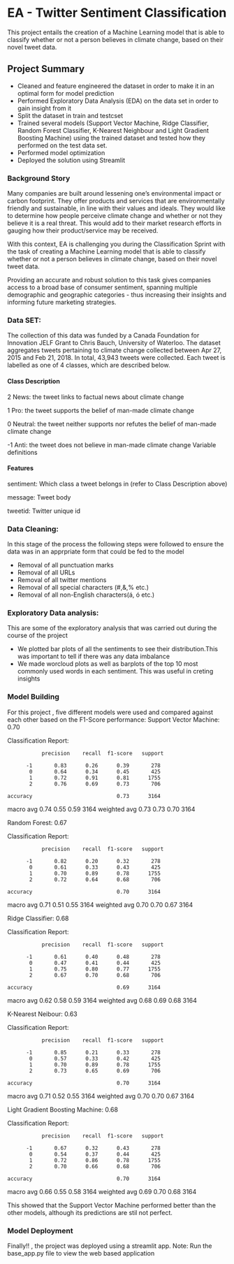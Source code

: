 # EA - Twitter Sentiment Classification
This project entails the creation of a Machine Learning model that is able to classify whether or not a person believes in climate change, based on their novel tweet data. 
## Project Summary
- Cleaned and feature engineered the dataset in order to make it in an optimal form for model prediction 
- Performed Exploratory Data Analysis (EDA) on the data set in order to gain insight from it
- Split the dataset in train and testcset
- Trained several models (Support Vector Machine, Ridge Classifier, Random Forest Classifier, K-Nearest Neighbour and Light Gradient Boosting Machine) using the trained dataset and tested how they performed on the test data set.
- Performed model optimization
- Deployed the solution using Streamlit
### Background Story
Many companies are built around lessening one’s environmental impact or carbon footprint. They offer products and services that are environmentally friendly and sustainable, in line with their values and ideals. They would like to determine how people perceive climate change and whether or not they believe it is a real threat. This would add to their market research efforts in gauging how their product/service may be received.

With this context, EA is challenging you during the Classification Sprint with the task of creating a Machine Learning model that is able to classify whether or not a person believes in climate change, based on their novel tweet data.

Providing an accurate and robust solution to this task gives companies access to a broad base of consumer sentiment, spanning multiple demographic and geographic categories - thus increasing their insights and informing future marketing strategies.

### Data SET:
The collection of this data was funded by a Canada Foundation for Innovation JELF Grant to Chris Bauch, University of Waterloo. The dataset aggregates tweets pertaining to climate change collected between Apr 27, 2015 and Feb 21, 2018. In total, 43,943 tweets were collected. Each tweet is labelled as one of 4 classes, which are described below.

#### Class Description

2 News: the tweet links to factual news about climate change

1 Pro: the tweet supports the belief of man-made climate change

0 Neutral: the tweet neither supports nor refutes the belief of man-made climate change

-1 Anti: the tweet does not believe in man-made climate change Variable definitions

#### Features

sentiment: Which class a tweet belongs in (refer to Class Description above)

message: Tweet body

tweetid: Twitter unique id

### Data Cleaning:
In this stage of the process the following steps were followed to ensure the data was in an apprpriate form that could be fed to the model

- Removal of all punctuation marks
- Removal of all URLs
- Removal of all twitter mentions
- Removal of all special characters (#,&,% etc.)
- Removal of all non-English characters(á, ó etc.)
### Exploratory Data analysis:
This are some of the exploratory analysis that was carried out during the course of the project 

- We plotted bar plots of all the sentiments to see their distribution.This was important to tell if there was any data imbalance
- We made worcloud plots as well as barplots of the top 10 most commonly used words in each sentiment. This was useful in creting insights
### Model Building 
For this project , five different models were used and compared against each other based on the F1-Score performance:
Support Vector Machine: 0.70

Classification Report:

               precision    recall  f1-score   support

          -1       0.83      0.26      0.39       278
           0       0.64      0.34      0.45       425
           1       0.72      0.91      0.81      1755
           2       0.76      0.69      0.73       706

    accuracy                           0.73      3164
   macro avg       0.74      0.55      0.59      3164
weighted avg       0.73      0.73      0.70      3164


Random Forest: 0.67

Classification Report:

               precision    recall  f1-score   support

          -1       0.82      0.20      0.32       278
           0       0.61      0.33      0.43       425
           1       0.70      0.89      0.78      1755
           2       0.72      0.64      0.68       706

    accuracy                           0.70      3164
   macro avg       0.71      0.51      0.55      3164
weighted avg       0.70      0.70      0.67      3164


Ridge Classifier: 0.68

Classification Report:

               precision    recall  f1-score   support

          -1       0.61      0.40      0.48       278
           0       0.47      0.41      0.44       425
           1       0.75      0.80      0.77      1755
           2       0.67      0.70      0.68       706

    accuracy                           0.69      3164
   macro avg       0.62      0.58      0.59      3164
weighted avg       0.68      0.69      0.68      3164


K-Nearest Neibour: 0.63

Classification Report:

               precision    recall  f1-score   support

          -1       0.85      0.21      0.33       278
           0       0.57      0.33      0.42       425
           1       0.70      0.89      0.78      1755
           2       0.73      0.65      0.69       706

    accuracy                           0.70      3164
   macro avg       0.71      0.52      0.55      3164
weighted avg       0.70      0.70      0.67      3164


Light Gradient Boosting Machine: 0.68

Classification Report:

               precision    recall  f1-score   support

          -1       0.67      0.32      0.43       278
           0       0.54      0.37      0.44       425
           1       0.72      0.86      0.78      1755
           2       0.70      0.66      0.68       706

    accuracy                           0.70      3164
   macro avg       0.66      0.55      0.58      3164
weighted avg       0.69      0.70      0.68      3164



This showed that the Support Vector Machine performed better than the other models, although its predictions are stil not perfect.


 
 ### Model Deployment
 Finally!! , the project was deployed using a streamlit app.
 Note: Run the base_app.py file to view the web based application